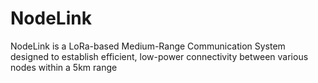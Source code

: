 # NodeLink
NodeLink is a LoRa-based Medium-Range Communication System designed to establish efficient, low-power connectivity between various nodes within a 5km range
